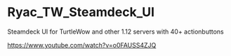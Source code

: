 # Ryac_TW_Steamdeck_UI
Steamdeck UI for TurtleWow and other 1.12 servers with 40+ actionbuttons

https://www.youtube.com/watch?v=o0FAUSS4ZJQ
